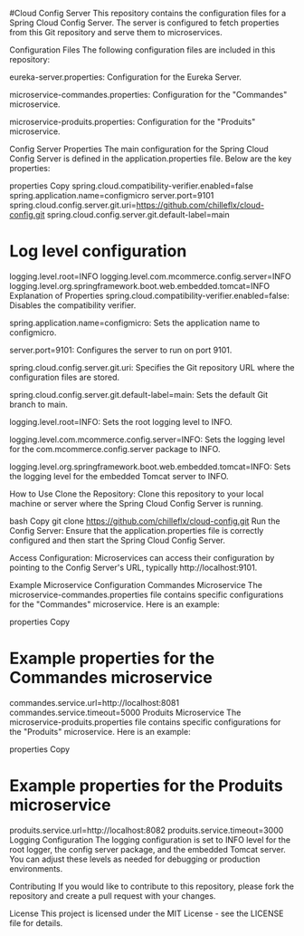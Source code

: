 #Cloud Config Server
This repository contains the configuration files for a Spring Cloud Config Server. The server is configured to fetch properties from this Git repository and serve them to microservices.

Configuration Files
The following configuration files are included in this repository:

eureka-server.properties: Configuration for the Eureka Server.

microservice-commandes.properties: Configuration for the "Commandes" microservice.

microservice-produits.properties: Configuration for the "Produits" microservice.

Config Server Properties
The main configuration for the Spring Cloud Config Server is defined in the application.properties file. Below are the key properties:

properties
Copy
spring.cloud.compatibility-verifier.enabled=false
spring.application.name=configmicro
server.port=9101
spring.cloud.config.server.git.uri=https://github.com/chilleflx/cloud-config.git
spring.cloud.config.server.git.default-label=main

# Log level configuration
logging.level.root=INFO
logging.level.com.mcommerce.config.server=INFO
logging.level.org.springframework.boot.web.embedded.tomcat=INFO
Explanation of Properties
spring.cloud.compatibility-verifier.enabled=false: Disables the compatibility verifier.

spring.application.name=configmicro: Sets the application name to configmicro.

server.port=9101: Configures the server to run on port 9101.

spring.cloud.config.server.git.uri: Specifies the Git repository URL where the configuration files are stored.

spring.cloud.config.server.git.default-label=main: Sets the default Git branch to main.

logging.level.root=INFO: Sets the root logging level to INFO.

logging.level.com.mcommerce.config.server=INFO: Sets the logging level for the com.mcommerce.config.server package to INFO.

logging.level.org.springframework.boot.web.embedded.tomcat=INFO: Sets the logging level for the embedded Tomcat server to INFO.

How to Use
Clone the Repository: Clone this repository to your local machine or server where the Spring Cloud Config Server is running.

bash
Copy
git clone https://github.com/chilleflx/cloud-config.git
Run the Config Server: Ensure that the application.properties file is correctly configured and then start the Spring Cloud Config Server.

Access Configuration: Microservices can access their configuration by pointing to the Config Server's URL, typically http://localhost:9101.

Example Microservice Configuration
Commandes Microservice
The microservice-commandes.properties file contains specific configurations for the "Commandes" microservice. Here is an example:

properties
Copy
# Example properties for the Commandes microservice
commandes.service.url=http://localhost:8081
commandes.service.timeout=5000
Produits Microservice
The microservice-produits.properties file contains specific configurations for the "Produits" microservice. Here is an example:

properties
Copy
# Example properties for the Produits microservice
produits.service.url=http://localhost:8082
produits.service.timeout=3000
Logging Configuration
The logging configuration is set to INFO level for the root logger, the config server package, and the embedded Tomcat server. You can adjust these levels as needed for debugging or production environments.

Contributing
If you would like to contribute to this repository, please fork the repository and create a pull request with your changes.

License
This project is licensed under the MIT License - see the LICENSE file for details.
